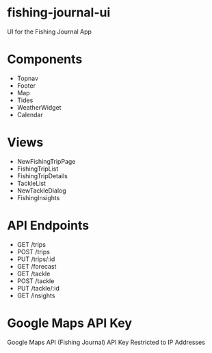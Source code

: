 # fishing-journal-ui
UI for the Fishing Journal App

# Components
- Topnav
- Footer
- Map
- Tides
- WeatherWidget
- Calendar

# Views
- NewFishingTripPage
- FishingTripList
- FishingTripDetails
- TackleList
- NewTackleDialog
- FishingInsights

# API Endpoints
- GET   /trips
- POST  /trips
- PUT   /trips/:id
- GET   /forecast
- GET   /tackle
- POST  /tackle
- PUT   /tackle/:id
- GET   /insights

# Google Maps API Key
Google Maps API (Fishing Journal)
API Key Restricted to IP Addresses
